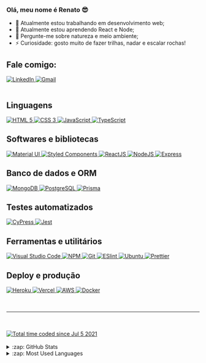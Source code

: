 ### Olá, meu nome é Renato 😎

- 🔭 Atualmente estou trabalhando em desenvolvimento web;
- 🌱 Atualmente estou aprendendo React e Node;
- 💬 Pergunte-me sobre natureza e meio ambiente;
- ⚡ Curiosidade: gosto muito de fazer trilhas, nadar e escalar rochas!



## Fale comigo:
<div align="left">
  <a href="https://www.linkedin.com/in/renato-salgado-dias">
    <img src="https://img.shields.io/badge/LinkedIn-0077B5?style=for-the-badge&logo=linkedin&logoColor=white" title="LinkedIn" />
  </a>
  
   <a href="mailto:renaato.salgado@gmail.com">
    <img src="https://img.shields.io/badge/Gmail-D14836?style=for-the-badge&logo=gmail&logoColor=white" title="Gmail" />
  </a>
</div>

<br />

## Linguagens

<div align="start" style="margin: auto" >
  
  <a href="https://www.linkedin.com/in/renato-salgado-dias/">
    <img src="https://img.shields.io/badge/HTML5-E34F26?style=for-the-badge&logo=html5&logoColor=white" title="HTML 5" />
  </a>
 
  <a href="https://www.linkedin.com/in/renato-salgado-dias/">
    <img src="https://img.shields.io/badge/CSS3-1572B6?style=for-the-badge&logo=css3&logoColor=white" title="CSS 3" />
  </a>
  
  <a href="https://www.linkedin.com/in/renato-salgado-dias/">
    <img src="https://img.shields.io/badge/JavaScript-323330?style=for-the-badge&logo=javascript&logoColor=F7DF1E" title="JavaScript" />
  </a>
  
  <a href="https://www.linkedin.com/in/renato-salgado-dias/">
    <img src="https://img.shields.io/badge/TypeScript-007ACC?style=for-the-badge&logo=typescript&logoColor=white" title="TypeScript" />
  </a>
  
</div>

## Softwares e bibliotecas

<div align="start" style="margin: auto" >
  
  <a href="https://www.linkedin.com/in/renato-salgado-dias/">
    <img src="https://img.shields.io/badge/Material%20UI-007FFF?style=for-the-badge&logo=mui&logoColor=white" title="Material UI" />
  </a>
  
  <a href="https://www.linkedin.com/in/renato-salgado-dias/">
    <img src="https://img.shields.io/badge/styled--components-DB7093?style=for-the-badge&logo=styled-components&logoColor=white" title="Styled Components" />
  </a> 
  
  <a href="https://www.linkedin.com/in/renato-salgado-dias/">
    <img src="https://img.shields.io/badge/React-20232A?style=for-the-badge&logo=react&logoColor=61DAFB" title="ReactJS" />
  </a>  
 
  <a href="https://www.linkedin.com/in/renato-salgado-dias/">
    <img src="https://img.shields.io/badge/Node.js-339933?style=for-the-badge&logo=nodedotjs&logoColor=white" title="NodeJS" />
  </a>
  
  <a href="https://www.linkedin.com/in/renato-salgado-dias/" target="_blank">
    <img src="https://img.shields.io/badge/Express.js-000000?style=for-the-badge&logo=express&logoColor=white" title="Express" />
  </a>  
  
</div>

## Banco de dados e ORM

<div align="start" style="margin: auto" >
  
  <a href="https://www.linkedin.com/in/renato-salgado-dias/">
    <img src="https://img.shields.io/badge/MongoDB-4EA94B?style=for-the-badge&logo=mongodb&logoColor=white" title="MongoDB" />
  </a>
  
  <a href="https://www.linkedin.com/in/renato-salgado-dias/">
    <img src="https://img.shields.io/badge/PostgreSQL-316192?style=for-the-badge&logo=postgresql&logoColor=white" title="PostgreSQL" />
  </a>
  
  <a href="https://www.linkedin.com/in/renato-salgado-dias/" target="_blank">
    <img src="https://img.shields.io/badge/Prisma-3982CE?style=for-the-badge&logo=Prisma&logoColor=white" title="Prisma" />
  </a>
  
</div>
  
## Testes automatizados

<div align="start" style="margin: auto" >
  
  <a href="https://www.linkedin.com/in/renato-salgado-dias/">
    <img src="https://img.shields.io/badge/Cypress-17202C?style=for-the-badge&logo=cypress&logoColor=white" title="CyPress" />
  </a>
  
  <a href="https://www.linkedin.com/in/renato-salgado-dias/">
    <img src="https://img.shields.io/badge/Jest-C21325?style=for-the-badge&logo=jest&logoColor=white" title="Jest" />
  </a> 
  
</div>
  
## Ferramentas e utilitários

<div align="start" style="margin: auto" >
  
  <a href="https://www.linkedin.com/in/renato-salgado-dias/">
    <img src="https://img.shields.io/badge/Visual_Studio_Code-0078D4?style=for-the-badge&logo=visual%20studio%20code&logoColor=white" title="Visual Studio Code" />
  </a>
  
  <a href="https://www.linkedin.com/in/renato-salgado-dias/">
    <img src="https://img.shields.io/badge/npm-CB3837?style=for-the-badge&logo=npm&logoColor=white" title="NPM" />
  </a> 
  
  <a href="https://www.linkedin.com/in/renato-salgado-dias/">
    <img src="https://img.shields.io/badge/Git-F05032?style=for-the-badge&logo=git&logoColor=white" title="Git" />
  </a>
  
  <a href="https://www.linkedin.com/in/renato-salgado-dias/">
    <img src="https://img.shields.io/badge/eslint-3A33D1?style=for-the-badge&logo=eslint&logoColor=white" title="ESlint" />
  </a>   
 
  <a href="https://www.linkedin.com/in/renato-salgado-dias/">
    <img src="https://img.shields.io/badge/Ubuntu-E95420?style=for-the-badge&logo=ubuntu&logoColor=white" title="Ubuntu" />
  </a>  
  
  <a href="https://www.linkedin.com/in/renato-salgado-dias/">
    <img src="https://img.shields.io/badge/Prettier-b50ddb?style=for-the-badge&logo=prettier&logoColor=white" title="Prettier" />
  </a> 
  
</div>

## Deploy e produção

<div align="start" style="margin: auto" >
  
  <a href="https://www.linkedin.com/in/renato-salgado-dias/">
    <img src="https://img.shields.io/badge/Heroku-430098?style=for-the-badge&logo=heroku&logoColor=white" title="Heroku" />
  </a> 
  
  <a href="https://www.linkedin.com/in/renato-salgado-dias/">
    <img src="https://img.shields.io/badge/Vercel-000000?style=for-the-badge&logo=vercel&logoColor=white" title="Vercel" />
  </a> 
  
  <a href="https://www.linkedin.com/in/renato-salgado-dias/">
    <img src="https://img.shields.io/badge/AWS-000000?style=for-the-badge&logo=aws&logoColor=white" title="AWS" />
  </a> 
  
   <a href="https://www.linkedin.com/in/renato-salgado-dias/">
    <img src="https://img.shields.io/badge/Docker-290ddb?style=for-the-badge&logo=docker&logoColor=white" title="Docker" />
  </a> 
  
</div>

<br />
<br />

---

<br />
<br />

<div align="left"> 
  <a href="https://wakatime.com/@63dcc3e1-f21a-4e36-9222-c69edbfe6cb1">
    <img src="https://wakatime.com/badge/user/63dcc3e1-f21a-4e36-9222-c69edbfe6cb1.svg?style=for-the-badge" title="Total time coded since Jul 5 2021" />
  </a>
</div>

<br />

<details>
  <summary>:zap: GitHub Stats</summary>

  <img align="left" alt="Renato's GitHub Stats" src="https://github-readme-stats.vercel.app/api?username=renaatosalgado&show_icons=true&hide_border=true" />

</details>

<details>
  <summary>:zap: Most Used Languages</summary>

<img align="left" alt="Renato's GitHub Top Languages" src="https://github-readme-stats.vercel.app/api/top-langs/?username=renaatosalgado" />

</details>
